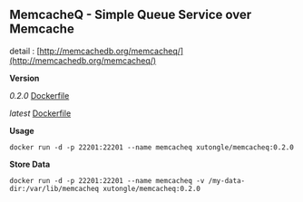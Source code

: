 MemcacheQ - Simple Queue Service over Memcache
---

detail : [http://memcachedb.org/memcacheq/](http://memcachedb.org/memcacheq/)

**Version**

*0.2.0*     [Dockerfile](https://github.com/xutongle/docker/memcacheq/blob/master/Dockerfile)


*latest*    [Dockerfile](https://github.com/xutongle/docker/memcacheq/blob/master/Dockerfile)

**Usage**

    docker run -d -p 22201:22201 --name memcacheq xutongle/memcacheq:0.2.0
  
**Store Data**

    docker run -d -p 22201:22201 --name memcacheq -v /my-data-dir:/var/lib/memcacheq xutongle/memcacheq:0.2.0
  
  
